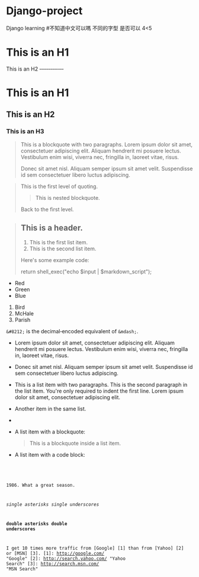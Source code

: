 # Django-project
Django learning
#不知道中文可以嗎 不同的字型 是否可以
4<5

This is an H1
=============
This is an H2
‐‐‐‐‐‐‐‐‐‐‐‐‐

# This is an H1 #
## This is an H2 ##
### This is an H3 ######
> This is a blockquote with two paragraphs. Lorem ipsum dolor sit amet,
> consectetuer adipiscing elit. Aliquam hendrerit mi posuere lectus.
> Vestibulum enim wisi, viverra nec, fringilla in, laoreet vitae, risus.
>
> Donec sit amet nisl. Aliquam semper ipsum sit amet velit. Suspendisse
> id sem consectetuer libero luctus adipiscing.

> This is the first level of quoting.
>
> > This is nested blockquote.
>
> Back to the first level.

> ## This is a header.
>
> 1. This is the first list item.
> 2. This is the second list item.
>
> Here's some example code:
>
> return shell_exec("echo $input | $markdown_script");

* Red
* Green
* Blue

1. Bird
2. McHale
3. Parish

`&#8212;` is the decimal‐encoded equivalent of `&mdash;`.

* Lorem ipsum dolor sit amet, consectetuer adipiscing elit.
Aliquam hendrerit mi posuere lectus. Vestibulum enim wisi,
viverra nec, fringilla in, laoreet vitae, risus.
* Donec sit amet nisl. Aliquam semper ipsum sit amet velit.
Suspendisse id sem consectetuer libero luctus adipiscing.

* This is a list item with two paragraphs.
This is the second paragraph in the list item. You're
only required to indent the first line. Lorem ipsum dolor
sit amet, consectetuer adipiscing elit.
* Another item in the same list.
* 

* A list item with a blockquote:
  > This is a blockquote
  > inside a list item.

* A list item with a code block:
          <code goes here>

1986\. What a great season.


[foo]: http://example.com/ "Optional Title Here"
[foo]: http://example.com/ 'Optional Title Here'
[foo]: http://example.com/ (Optional Title Here)

*single asterisks*
_single underscores_

**double asterisks**
__double underscores__

I get 10 times more traffic from [Google] [1] than from
[Yahoo] [2] or [MSN] [3].
[1]: http://google.com/ "Google"
[2]: http://search.yahoo.com/ "Yahoo Search"
[3]: http://search.msn.com/ "MSN Search"
